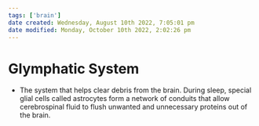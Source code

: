 ```yaml
---
tags: ['brain']
date created: Wednesday, August 10th 2022, 7:05:01 pm
date modified: Monday, October 10th 2022, 2:02:26 pm
---
```


# Glymphatic System
- The system that helps clear debris from the brain. During sleep, special glial cells called astrocytes form a network of conduits that allow cerebrospinal fluid to flush unwanted and unnecessary proteins out of the brain.



